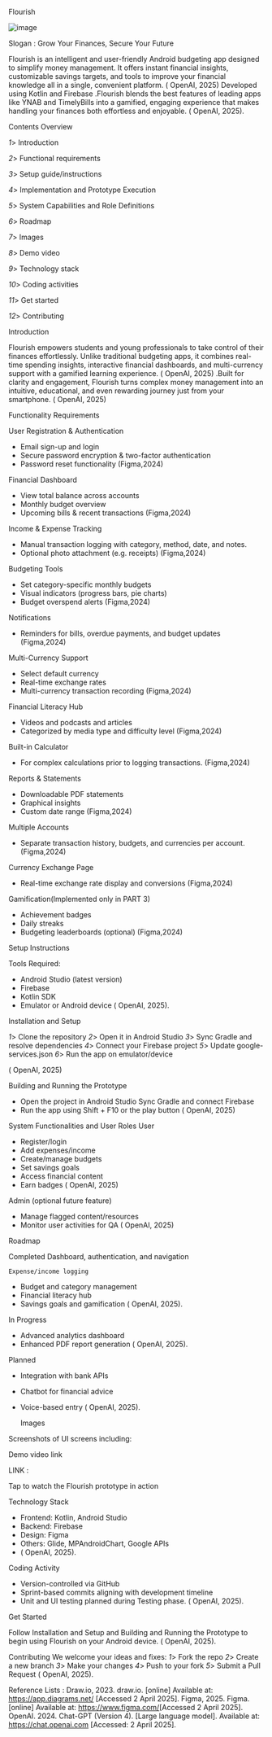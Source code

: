 Flourish 


![image](https://github.com/user-attachments/assets/5897f43f-7708-4a38-9930-c6c3c1198aa2)

Slogan : Grow Your Finances, Secure Your Future

Flourish is an intelligent and user-friendly Android budgeting app designed to simplify money management. It offers instant financial insights, customizable savings targets, and tools to improve your financial knowledge all in a single, convenient platform. ( OpenAI, 2025) Developed using Kotlin and Firebase .Flourish blends the best features of leading apps like YNAB and TimelyBills into a gamified, engaging experience that makes handling your finances both effortless and enjoyable. ( OpenAI, 2025).

 Contents Overview
 
*1*> Introduction 

*2*> Functional requirements 

*3*> Setup guide/instructions 

*4*> Implementation and Prototype Execution

*5*> System Capabilities and Role Definitions

*6*> Roadmap

*7*> Images

*8*>	Demo video  

*9*> Technology stack  

*10*>	Coding activities

*11*>	Get started

*12*> Contributing 


Introduction

Flourish empowers students and young professionals to take control of their finances effortlessly. Unlike traditional budgeting apps, it combines real-time spending insights, interactive financial dashboards, and multi-currency support with a gamified learning experience. ( OpenAI, 2025) .Built for clarity and engagement, Flourish turns complex money management into an intuitive, educational, and even rewarding journey just from your smartphone. ( OpenAI, 2025)


Functionality Requirements

 User Registration & Authentication
 
* Email sign-up and login
* Secure password encryption & two-factor authentication
*  Password reset functionality
(Figma,2024)

 Financial Dashboard
 
* View total balance across accounts
* Monthly budget overview
* Upcoming bills & recent transactions
(Figma,2024)

 Income & Expense Tracking
 
* Manual transaction logging with category, method, date, and notes.
* Optional photo attachment (e.g. receipts)
(Figma,2024)

Budgeting Tools

* Set category-specific monthly budgets
* Visual indicators (progress bars, pie charts)
* Budget overspend alerts
(Figma,2024)


Notifications

* Reminders for bills, overdue payments, and budget updates
(Figma,2024)

Multi-Currency Support

* Select default currency
* Real-time exchange rates
* Multi-currency transaction recording
(Figma,2024)

Financial Literacy Hub

* Videos and podcasts and articles 
* Categorized by media type and difficulty level
(Figma,2024)

 Built-in Calculator
 
* For complex calculations prior to logging transactions.
(Figma,2024)

 Reports & Statements
 
* Downloadable PDF statements
* Graphical insights
*  Custom date range
(Figma,2024)

 Multiple Accounts
 
* Separate transaction history, budgets, and currencies per account.
(Figma,2024)

Currency Exchange Page

* Real-time exchange rate display and conversions
(Figma,2024)

Gamification(Implemented only in PART 3) 

* Achievement badges
* Daily streaks
* Budgeting leaderboards (optional)
(Figma,2024)


Setup Instructions

Tools Required:

* Android Studio (latest version)
* Firebase
* Kotlin SDK
*  Emulator or Android device
( OpenAI, 2025).


 Installation and Setup
  
*1*>  Clone the repository
*2*>	Open it in Android Studio
*3*>	Sync Gradle and resolve dependencies
*4*>	Connect your Firebase project
*5*>	Update google-services.json
*6*>	Run the app on emulator/device

( OpenAI, 2025)


 Building and Running the Prototype
 
* Open the project in Android Studio
  Sync Gradle and connect Firebase
* Run the app using Shift + F10 or the play button
( OpenAI, 2025)


 System Functionalities and User Roles
User 
*	Register/login
* Add expenses/income
* 	Create/manage budgets
* Set savings goals
*	Access financial content
*	Earn badges
( OpenAI, 2025)

 Admin (optional future feature)
 
*	Manage flagged content/resources
* Monitor user activities for QA
( OpenAI, 2025)

Roadmap

 Completed Dashboard, authentication, and navigation
 
	Expense/income logging
 
* Budget and category management
* Financial literacy hub
*  Savings goals and gamification
( OpenAI, 2025).

In Progress

* 	Advanced analytics dashboard
* 	Enhanced PDF report generation
( OpenAI, 2025).


 Planned
 
* 	Integration with bank APIs
* Chatbot for financial advice
* Voice-based entry
( OpenAI, 2025).

   Images
  
Screenshots of UI screens including:


Demo video link

LINK : 

Tap to watch the Flourish prototype in action

Technology Stack

* Frontend: Kotlin, Android Studio
* 	Backend: Firebase 
* Design: Figma
*  Others: Glide, MPAndroidChart, Google APIs
* 	( OpenAI, 2025).


 Coding Activity
 
* Version-controlled via GitHub
* Sprint-based commits aligning with development timeline
* Unit and UI testing planned during Testing phase.
( OpenAI, 2025).

 Get Started
 
Follow Installation and Setup and Building and Running the Prototype to begin using Flourish on your Android device.
( OpenAI, 2025).

Contributing
We welcome your ideas and fixes:
*1*>	Fork the repo
*2*>	Create a new branch
*3*>	Make your changes
*4*>	Push to your fork
*5*>	Submit a Pull Request
( OpenAI, 2025).

Reference Lists : 
Draw.io, 2023. draw.io. [online] Available at: <https://app.diagrams.net/> [Accessed 2 April 2025]. 
Figma, 2025. Figma. [online] Available at: <https://www.figma.com/>[Accessed 2 April 2025].
OpenAI. 2024. Chat-GPT (Version 4). [Large language model]. Available at: https://chat.openai.com [Accessed: 2 April  2025]. 









                                                                                              

